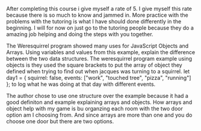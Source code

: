 After completing this course i give myself a rate of 5. I give myself this rate because there is so much to know and jammed in. More practice with the problems with the tutoring is what I have should done differently in the beginning. I will for now on just go to the tutoring people because they do a amazing job helping and doing the steps with you together.

The Weresquirrel program showed many uses for JavaScript Objects and Arrays. Using variables and values from this example, explain the difference between the two data structures.
  The weresquirrel program example using objects is they used the square brackets to put the array of object they defined when trying to find out when jacques was turning to a squirrel. let day1 = {
  squirrel: false,
  events: ["work", "touched tree", "pizza", "running"] 
};
to log what he was doing at that day with different events. 

The author chose to use one structure over the example because it had a good definiton and example explaining arrays and objects. How arrays and object help with my game is bu organzing each room with the two door option am I choosing from. And since arrays are more than one and you do choose one door but there are two options.
